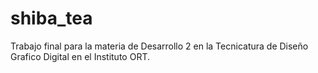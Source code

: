 # shiba_tea
Trabajo final para la materia de Desarrollo 2 en la Tecnicatura de Diseño Grafico Digital en el Instituto ORT.
